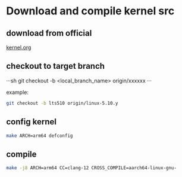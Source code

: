 # Download and compile kernel src

## download from official
[kernel.org](https://git.kernel.org/pub/scm/linux/kernel/git/stable/linux.git)


## checkout to target branch
···sh
git checkout -b <local_branch_name> origin/xxxxxx
···

example:
```sh
git checkout -b lts510 origin/linux-5.10.y
```


## config kernel
```sh
make ARCH=arm64 defconfig
```

## compile
```sh
make -j8 ARCH=arm64 CC=clang-12 CROSS_COMPILE=aarch64-linux-gnu-
```

